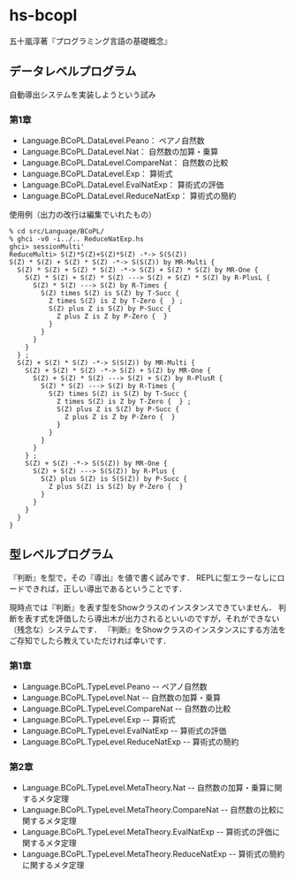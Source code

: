 # hs-bcopl

五十嵐淳著『プログラミング言語の基礎概念』

## データレベルプログラム

自動導出システムを実装しようという試み

### 第1章

- Language.BCoPL.DataLevel.Peano： ペアノ自然数
- Language.BCoPL.DataLevel.Nat： 自然数の加算・乗算
- Language.BCoPL.DataLevel.CompareNat： 自然数の比較
- Language.BCoPL.DataLevel.Exp： 算術式
- Language.BCoPL.DataLevel.EvalNatExp： 算術式の評価
- Language.BCoPL.DataLevel.ReduceNatExp： 算術式の簡約

使用例（出力の改行は編集でいれたもの）

```
% cd src/Language/BCoPL/
% ghci -v0 -i../.. ReduceNatExp.hs
ghci> sessionMulti'
ReduceMulti> S(Z)*S(Z)+S(Z)*S(Z) -*-> S(S(Z))
S(Z) * S(Z) + S(Z) * S(Z) -*-> S(S(Z)) by MR-Multi {
  S(Z) * S(Z) + S(Z) * S(Z) -*-> S(Z) + S(Z) * S(Z) by MR-One {
    S(Z) * S(Z) + S(Z) * S(Z) ---> S(Z) + S(Z) * S(Z) by R-PlusL {
      S(Z) * S(Z) ---> S(Z) by R-Times {
        S(Z) times S(Z) is S(Z) by T-Succ {
          Z times S(Z) is Z by T-Zero {  } ;
          S(Z) plus Z is S(Z) by P-Succ {
            Z plus Z is Z by P-Zero {  }
          }
        }
      }
    }
  } ;
  S(Z) + S(Z) * S(Z) -*-> S(S(Z)) by MR-Multi {
    S(Z) + S(Z) * S(Z) -*-> S(Z) + S(Z) by MR-One {
      S(Z) + S(Z) * S(Z) ---> S(Z) + S(Z) by R-PlusR {
        S(Z) * S(Z) ---> S(Z) by R-Times {
          S(Z) times S(Z) is S(Z) by T-Succ {
            Z times S(Z) is Z by T-Zero {  } ;
            S(Z) plus Z is S(Z) by P-Succ {
              Z plus Z is Z by P-Zero {  }
            }
          }
        }
      }
    } ;
    S(Z) + S(Z) -*-> S(S(Z)) by MR-One {
      S(Z) + S(Z) ---> S(S(Z)) by R-Plus {
        S(Z) plus S(Z) is S(S(Z)) by P-Succ {
          Z plus S(Z) is S(Z) by P-Zero {  }
        }
      }
    }
  }
}
```

## 型レベルプログラム

『判断』を型で，その『導出』を値で書く試みです．
REPLに型エラーなしにロードできれば，正しい導出であるということです．

現時点では『判断』を表す型をShowクラスのインスタンスできていません．
判断を表す式を評価したら導出木が出力されるといいのですが，それができない（残念な）システムです．
『判断』をShowクラスのインスタンスにする方法をご存知でしたら教えていただければ幸いです．

### 第1章

- Language.BCoPL.TypeLevel.Peano -- ペアノ自然数
- Language.BCoPL.TypeLevel.Nat -- 自然数の加算・乗算
- Language.BCoPL.TypeLevel.CompareNat -- 自然数の比較
- Language.BCoPL.TypeLevel.Exp -- 算術式
- Language.BCoPL.TypeLevel.EvalNatExp -- 算術式の評価
- Language.BCoPL.TypeLevel.ReduceNatExp -- 算術式の簡約

### 第2章

- Language.BCoPL.TypeLevel.MetaTheory.Nat -- 自然数の加算・乗算に関するメタ定理
- Language.BCoPL.TypeLevel.MetaTheory.CompareNat -- 自然数の比較に関するメタ定理
- Language.BCoPL.TypeLevel.MetaTheory.EvalNatExp -- 算術式の評価に関するメタ定理
- Language.BCoPL.TypeLevel.MetaTheory.ReduceNatExp -- 算術式の簡約に関するメタ定理

